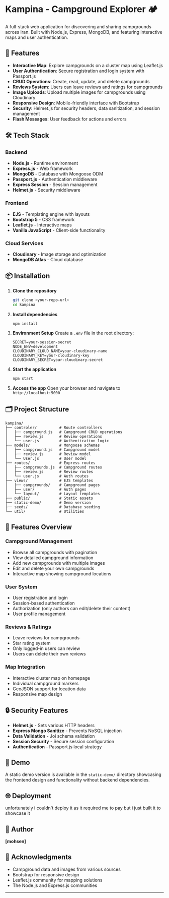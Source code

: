 
# Kampina - Campground Explorer 🏕️

A full-stack web application for discovering and sharing campgrounds across Iran. Built with Node.js, Express, MongoDB, and featuring interactive maps and user authentication.

## 🌟 Features

- **Interactive Map**: Explore campgrounds on a cluster map using Leaflet.js
- **User Authentication**: Secure registration and login system with Passport.js
- **CRUD Operations**: Create, read, update, and delete campgrounds
- **Reviews System**: Users can leave reviews and ratings for campgrounds
- **Image Uploads**: Upload multiple images for campgrounds using Cloudinary
- **Responsive Design**: Mobile-friendly interface with Bootstrap
- **Security**: Helmet.js for security headers, data sanitization, and session management
- **Flash Messages**: User feedback for actions and errors

## 🛠️ Tech Stack

### Backend
- **Node.js** - Runtime environment
- **Express.js** - Web framework
- **MongoDB** - Database with Mongoose ODM
- **Passport.js** - Authentication middleware
- **Express Session** - Session management
- **Helmet.js** - Security middleware

### Frontend
- **EJS** - Templating engine with layouts
- **Bootstrap 5** - CSS framework
- **Leaflet.js** - Interactive maps
- **Vanilla JavaScript** - Client-side functionality

### Cloud Services
- **Cloudinary** - Image storage and optimization
- **MongoDB Atlas** - Cloud database

## 📦 Installation

1. **Clone the repository**
   ```bash
   git clone <your-repo-url>
   cd kampina
   ```

2. **Install dependencies**
   ```bash
   npm install
   ```

3. **Environment Setup**
   Create a `.env` file in the root directory:
   ```env
   SECRET=your-session-secret
   NODE_ENV=development
   CLOUDINARY_CLOUD_NAME=your-cloudinary-name
   CLOUDINARY_KEY=your-cloudinary-key
   CLOUDINARY_SECRET=your-cloudinary-secret
   ```

4. **Start the application**
   ```bash
   npm start
   ```

5. **Access the app**
   Open your browser and navigate to `http://localhost:5000`

## 🗂️ Project Structure

```
kampina/
├── controler/          # Route controllers
│   ├── campground.js   # Campground CRUD operations
│   ├── review.js       # Review operations
│   └── user.js         # Authentication logic
├── models/             # Mongoose schemas
│   ├── campground.js   # Campground model
│   ├── review.js       # Review model
│   └── User.js         # User model
├── routes/             # Express routes
│   ├── campgrounds.js  # Campground routes
│   ├── review.js       # Review routes
│   └── user.js         # Auth routes
├── views/              # EJS templates
│   ├── campgrounds/    # Campground pages
│   ├── user/           # Auth pages
│   └── layout/         # Layout templates
├── public/             # Static assets
├── static-demo/        # Demo version
├── seeds/              # Database seeding
└── util/               # Utilities
```

## 🚀 Features Overview

### Campground Management
- Browse all campgrounds with pagination
- View detailed campground information
- Add new campgrounds with multiple images
- Edit and delete your own campgrounds
- Interactive map showing campground locations

### User System
- User registration and login
- Session-based authentication
- Authorization (only authors can edit/delete their content)
- User profile management

### Reviews & Ratings
- Leave reviews for campgrounds
- Star rating system
- Only logged-in users can review
- Users can delete their own reviews

### Map Integration
- Interactive cluster map on homepage
- Individual campground markers
- GeoJSON support for location data
- Responsive map design

## 🔒 Security Features

- **Helmet.js** - Sets various HTTP headers
- **Express Mongo Sanitize** - Prevents NoSQL injection
- **Data Validation** - Joi schema validation
- **Session Security** - Secure session configuration
- **Authentication** - Passport.js local strategy

## 📱 Demo

A static demo version is available in the `static-demo/` directory showcasing the frontend design and functionality without backend dependencies.

## 🌐 Deployment

unfortunately i couldn't deploy it as it required me to pay but i just built it to showcase it 

## 👤 Author

**[mohsen]**
 

## 🙏 Acknowledgments

- Campground data and images from various sources
- Bootstrap for responsive design
- Leaflet.js community for mapping solutions
- The Node.js and Express.js communities

---


